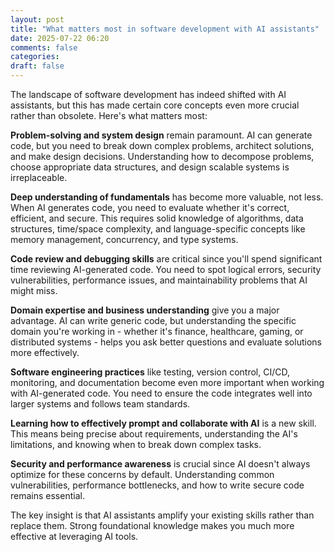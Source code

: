 ```yaml
---
layout: post
title: "What matters most in software development with AI assistants"
date: 2025-07-22 06:20
comments: false
categories:
draft: false
---
```


The landscape of software development has indeed shifted with AI assistants, but this has made certain core concepts even more crucial rather than obsolete. Here's what matters most:

**Problem-solving and system design** remain paramount. AI can generate code, but you need to break down complex problems, architect solutions, and make design decisions. Understanding how to decompose problems, choose appropriate data structures, and design scalable systems is irreplaceable.

**Deep understanding of fundamentals** has become more valuable, not less. When AI generates code, you need to evaluate whether it's correct, efficient, and secure. This requires solid knowledge of algorithms, data structures, time/space complexity, and language-specific concepts like memory management, concurrency, and type systems.

**Code review and debugging skills** are critical since you'll spend significant time reviewing AI-generated code. You need to spot logical errors, security vulnerabilities, performance issues, and maintainability problems that AI might miss.

**Domain expertise and business understanding** give you a major advantage. AI can write generic code, but understanding the specific domain you're working in - whether it's finance, healthcare, gaming, or distributed systems - helps you ask better questions and evaluate solutions more effectively.

**Software engineering practices** like testing, version control, CI/CD, monitoring, and documentation become even more important when working with AI-generated code. You need to ensure the code integrates well into larger systems and follows team standards.

**Learning how to effectively prompt and collaborate with AI** is a new skill. This means being precise about requirements, understanding the AI's limitations, and knowing when to break down complex tasks.

**Security and performance awareness** is crucial since AI doesn't always optimize for these concerns by default. Understanding common vulnerabilities, performance bottlenecks, and how to write secure code remains essential.

The key insight is that AI assistants amplify your existing skills rather than replace them. Strong foundational knowledge makes you much more effective at leveraging AI tools.